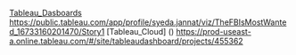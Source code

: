 [Tableau_Dasboards]() https://public.tableau.com/app/profile/syeda.jannat/viz/TheFBIsMostWanted_16733160201470/Story1
[Tableau_Cloud] () https://prod-useast-a.online.tableau.com/#/site/tableaudashboard/projects/455362
